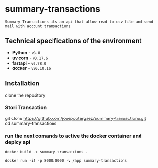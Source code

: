# summary-transactions
    Summary Transactions its an api that allow read to csv file and send mail with account transactions

## Technical specifications of the environment

* **Python** - `v3.0`
* **uvicorn** - `v0.17.6`
* **fastapi** - `v0.78.0`
* **docker** - `v20.10.16`


## Installation
 clone the repository

### Stori Transaction
git clone https://github.com/josepootargaez/summary-transactions.git  
cd summary-transactions
 ### run the next comands to active the docker container and deploy api

    docker build -t summary-transactions .

    docker run -it -p 8000:8000 -v /app summary-transactions
